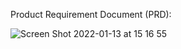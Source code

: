 
Product Requirement Document (PRD):


![Screen Shot 2022-01-13 at 15 16 55](https://user-images.githubusercontent.com/49109424/149411006-f344b230-a33d-4a7e-b52f-66125cf08a45.png)

